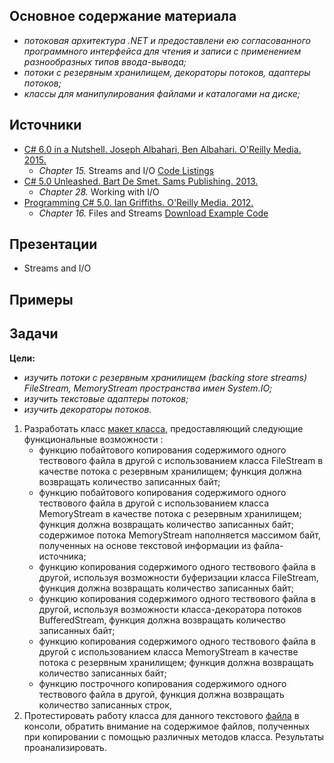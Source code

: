 ## Основное содержание материала

- *потоковая архитектура .NET и предоставлени ею согласованного программного интерфейса для чтения и записи с применением разнообразных типов ввода-вывода;*
- *потоки с резервным хранилищем, декораторы потоков, адаптеры потоков;*
- *классы для манипулирования файлами и каталогами на диске;*

## Источники 

- [C# 6.0 in a Nutshell. Joseph Albahari, Ben Albahari. O'Reilly Media. 2015.](http://shop.oreilly.com/product/0636920040323.do)
   - *Chapter 15.* Streams and I/O [Code Listings](http://www.albahari.com/nutshell/cs5ch15.aspx)
- [C# 5.0 Unleashed. Bart De Smet. Sams Publishing. 2013.](https://www.goodreads.com/book/show/16284093-c-5-0-unleashed)
   - *Chapter 28.* Working with I/O 
- [Programming C# 5.0. Ian Griffiths. O'Reilly Media. 2012.](http://shop.oreilly.com/product/0636920024064.do)
   - *Chapter 16.* Files and Streams [Download Example Code](https://resources.oreilly.com/examples/0636920024064/blob/master/Ch16.zip)

## Презентации 
- Streams and I/O

## Примеры

## Задачи  
**Цели:** 
- *изучить потоки с резервным хранилищем (backing store streams) FileStream, MemoryStream пространства имен System.IO;*
- *изучить текстовые адаптеры потоков;*
- *изучить декораторы потоков.*
 
1. Разработать класс [макет класса](https://github.com/EPM-RD-NETLAB/.NET-Framework-modules/blob/master/M13.%20Streams%20and%20IO/SourceText.txt), предоставляющий следующие функциональные возможности : 
   - функцию побайтового копирования содержимого одного тествового файла в другой с использованием класса FileStream в качестве потока с резервным хранилищем; функция должна возвращать количество записанных байт;
   - функцию побайтового копирования содержимого одного тествового файла в другой с использованием класса MemoryStream в качестве потока с резервным хранилищем; функция должна возвращать количество записанных байт; содержимое потока MemoryStream наполняется массимом байт, полученных на основе текстовой информации из файла-источника;
   - функцию копирования содержимого одного тествового файла в другой, используя возможности буферизации класса FileStream, функция должна возвращать количество записанных байт;
   - функцию копирования содержимого одного тествового файла в другой, используя возможности класса-декоратора потоков BufferedStream, функция должна возвращать количество записанных байт;
   - функцию копирования содержимого одного тествового файла в другой с использованием класса MemoryStream в качестве потока с резервным хранилищем; функция должна возвращать количество записанных байт; 
   - функцию построчного копирования содержимого одного тествового файла в другой, функция должна возвращать количество записанных строк, 
2. Протестировать работу класса для данного текстового [файла](https://github.com/EPM-RD-NETLAB/.NET-Framework-modules/blob/master/M13.%20Streams%20and%20IO/SourceText.txt) в консоли, обратить внимание на содержимое файлов, полученных при копировании с помощью различных методов класса. Результаты проанализировать.

